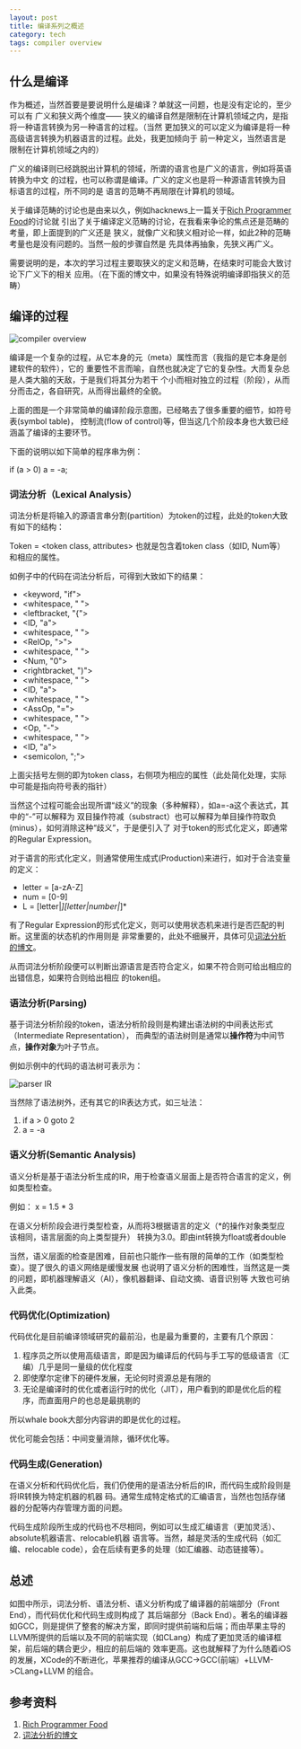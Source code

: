 ```yaml
---
layout: post
title: 编译系列之概述
category: tech
tags: compiler overview
---
```


## 什么是编译

作为概述，当然首要是要说明什么是编译？单就这一问题，也是没有定论的，至少可以有
广义和狭义两个维度——
狭义的编译自然是限制在计算机领域之内，是指将一种语言转换为另一种语言的过程。（当然
更加狭义的可以定义为编译是将一种高级语言转换为机器语言的过程。此处，我更加倾向于
前一种定义，当然语言是限制在计算机领域之内的）

广义的编译则已经跳脱出计算机的领域，所谓的语言也是广义的语言，例如将英语转换为中文
的过程，也可以称谓是编译。广义的定义也是将一种源语言转换为目标语言的过程，所不同的是
语言的范畴不再局限在计算机的领域。

关于编译范畴的讨论也是由来以久，例如hacknews上一篇关于[Rich Programmer Food][Rich Programmer Food]的讨论就
引出了关于编译定义范畴的讨论，在我看来争论的焦点还是范畴的考量，即上面提到的广义还是
狭义，就像广义和狭义相对论一样，如此2种的范畴考量也是没有问题的。当然一般的步骤自然是
先具体再抽象，先狭义再广义。

需要说明的是，本次的学习过程主要取狭义的定义和范畴，在结束时可能会大致讨论下广义下的相关
应用。（在下面的博文中，如果没有特殊说明编译即指狭义的范畴）

## 编译的过程

![compiler overview](/assets/images/compiler-overview.png)

编译是一个复杂的过程，从它本身的元（meta）属性而言（我指的是它本身是创建软件的软件），它的
重要性不言而喻，自然也就决定了它的复杂性。大而复杂总是人类大脑的天敌，于是我们将其分为若干
个小而相对独立的过程（阶段），从而分而击之，各自研究，从而得出最终的全貌。

上面的图是一个非常简单的编译阶段示意图，已经略去了很多重要的细节，如符号表(symbol table)，
控制流(flow of control)等，但当这几个阶段本身也大致已经涵盖了编译的主要环节。

下面的说明以如下简单的程序串为例：

if (a > 0) a = -a;

### 词法分析（Lexical Analysis）

词法分析是将输入的源语言串分割(partition）为token的过程，此处的token大致有如下的结构：

Token = <token class, attributes> 也就是包含着token class（如ID, Num等）和相应的属性。

如例子中的代码在词法分析后，可得到大致如下的结果：

* <keyword, "if">
* <whitespace, " ">
* <leftbracket, "{">
* <ID, "a">
* <whitespace, " ">
* <RelOp, ">">
* <whitespace, " ">
* <Num, "0">
* <rightbracket, ")">
* <whitespace, " ">
* <ID, "a">
* <whitespace, " ">
* <AssOp, "=">
* <whitespace, " ">
* <Op, "-">
* <whitespace, " ">
* <ID, "a">
* <semicolon, ";">

上面尖括号左侧的即为token class，右侧项为相应的属性（此处简化处理，实际中可能是指向符号表的指针）

当然这个过程可能会出现所谓“歧义”的现象（多种解释），如a=-a这个表达式，其中的“-”可以解释为
双目操作符减（substract）也可以解释为单目操作符取负(minus），如何消除这种“歧义”，于是便引入了
对于token的形式化定义，即通常的Regular Expression。

对于语言的形式化定义，则通常使用生成式(Production)来进行，如对于合法变量的定义：


* letter = [a-zA-Z]
* num = [0-9]
* L = [letter|_][letter|number|_]*

有了Regular Expression的形式化定义，则可以使用状态机来进行是否匹配的判断。这里面的状态机的作用则是
非常重要的，此处不细展开，具体可见[词法分析的博文][词法分析的博文]。

从而词法分析阶段便可以判断出源语言是否符合定义，如果不符合则可给出相应的出错信息，如果符合则给出相应
的token组。

### 语法分析(Parsing)

基于词法分析阶段的token，语法分析阶段则是构建出语法树的中间表达形式（Intermediate Representation），
而典型的语法树则是通常以**操作符**为中间节点，**操作对象**为叶子节点。

例如示例中的代码的语法树可表示为：

![parser IR](/assets/images/parser_IR.png)

当然除了语法树外，还有其它的IR表达方式，如三址法：

1. if a > 0 goto 2
2. a = -a


### 语义分析(Semantic Analysis)

语义分析是基于语法分析生成的IR，用于检查语义层面上是否符合语言的定义，例如类型检查。

例如： x = 1.5 * 3 

在语义分析阶段会进行类型检查，从而将3根据语言的定义（*的操作对象类型应该相同，语言层面的向上类型提升）
转换为3.0。即由int转换为float或者double

当然，语义层面的检查是困难，目前也只能作一些有限的简单的工作（如类型检查）。提了很久的语义网络是缓慢发展
也说明了语义分析的困难性，当然这是一类的问题，即机器理解语义（AI），像机器翻译、自动文摘、语音识别等
大致也可纳入此类。

### 代码优化(Optimization)

代码优化是目前编译领域研究的最前沿，也是最为重要的，主要有几个原因：

1. 程序员之所以使用高级语言，即是因为编译后的代码与手工写的低级语言（汇编）几乎是同一量级的优化程度
2. 即使摩尔定律下的硬件发展，无论何时资源总是有限的
3. 无论是编译时的优化或者运行时的优化（JIT），用户看到的即是优化后的程序，而直面用户的也总是最挑剔的

所以whale book大部分内容讲的即是优化的过程。

优化可能会包括：中间变量消除，循环优化等。

### 代码生成(Generation)

在语义分析和代码优化后，我们仍使用的是语法分析后的IR，而代码生成阶段则是将IR转换为特定机器的机器
码。通常生成特定格式的汇编语言，当然也包括存储器的分配等内存管理方面的问题。

代码生成阶段所生成的代码也不尽相同，例如可以生成汇编语言（更加灵活）、absolute机器语言、relocable机器
语言等。当然，越是灵活的生成代码（如汇编、relocable code），会在后续有更多的处理（如汇编器、动态链接等）。



## 总述

如图中所示，词法分析、语法分析、语义分析构成了编译器的前端部分（Front End），而代码优化和代码生成则构成了
其后端部分（Back End）。著名的编译器如GCC，则是提供了整套的解决方案，即同时提供前端和后端；而由苹果主导的
LLVM所提供的后端以及不同的前端实现（如CLang）构成了更加灵活的编译框架，前后端的耦合更少，相应的前后端的
效率更高。这也就解释了为什么随着iOS的发展，XCode的不断进化，苹果推荐的编译从GCC->GCC(前端）+LLVM->CLang+LLVM
的组合。






## 参考资料
1. [Rich Programmer Food][Rich Programmer Food]
2. [词法分析的博文][词法分析的博文]


[Rich Programmer Food]: https://news.ycombinator.com/item?id=1608129
[词法分析的博文]: http://towerjoo.github.io/blog/2013/05/14/compiler-3-lexical-analysis/


